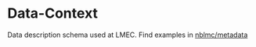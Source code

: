 # Data-Context
 Data description schema used at LMEC. Find examples in [nblmc/metadata](github.com/nblmc/metadata)

